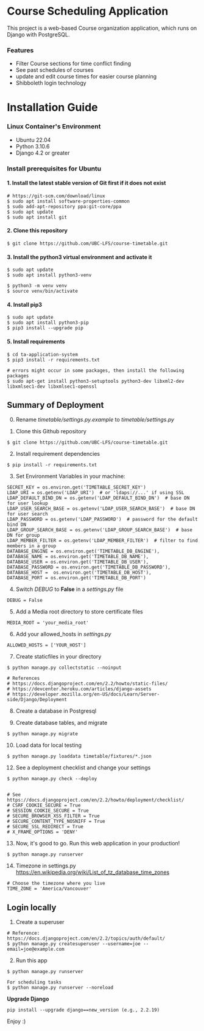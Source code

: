# Course Scheduling Application

This project is a web-based Course organization application, which runs on Django with PostgreSQL.

### Features
- Filter Course sections for time conflict finding
- See past schedules of courses
- update and edit course times for easier course planning
- Shibboleth login technology

# Installation Guide

### Linux Container's Environment
- Ubuntu 22.04
- Python 3.10.6
- Django 4.2 or greater

### Install prerequisites for Ubuntu

#### 1. Install the latest stable version of Git first if it does not exist

```
# https://git-scm.com/download/linux
$ sudo apt install software-properties-common
$ sudo add-apt-repository ppa:git-core/ppa
$ sudo apt update
$ sudo apt install git
```

#### 2. Clone this repository

```
$ git clone https://github.com/UBC-LFS/course-timetable.git
```

#### 3. Install the python3 virtual environment and activate it

```
$ sudo apt update
$ sudo apt install python3-venv

$ python3 -m venv venv
$ source venv/bin/activate
```

#### 4. Install pip3

```
$ sudo apt update
$ sudo apt install python3-pip
$ pip3 install --upgrade pip
```

#### 5. Install requirements

```
$ cd ta-application-system
$ pip3 install -r requirements.txt

# errors might occur in some packages, then install the following packages
$ sudo apt-get install python3-setuptools python3-dev libxml2-dev libxmlsec1-dev libxmlsec1-openssl
```


## Summary of Deployment
0. Rename *timetable/settings.py.example* to *timetable/settings.py*

1. Clone this Github repository
```
$ git clone https://github.com/UBC-LFS/course-timetable.git
```

2. Install requirement dependencies
```
$ pip install -r requirements.txt
```

3. Set Environment Variables in your machine:
```
SECRET_KEY = os.environ.get('TIMETABLE_SECRET_KEY')
LDAP_URI = os.getenv('LDAP_URI')  # or 'ldaps://...' if using SSL
LDAP_DEFAULT_BIND_DN = os.getenv('LDAP_DEFAULT_BIND_DN')  # base DN for user lookup
LDAP_USER_SEARCH_BASE = os.getenv('LDAP_USER_SEARCH_BASE')  # base DN for user search
LDAP_PASSWORD = os.getenv('LDAP_PASSWORD')  # password for the default bind DN
LDAP_GROUP_SEARCH_BASE = os.getenv('LDAP_GROUP_SEARCH_BASE')  # base DN for group
LDAP_MEMBER_FILTER = os.getenv('LDAP_MEMBER_FILTER')  # filter to find members in a group
DATABASE_ENGINE = os.environ.get('TIMETABLE_DB_ENGINE'),
DATABASE_NAME = os.environ.get('TIMETABLE_DB_NAME'),
DATABASE_USER = os.environ.get('TIMETABLE_DB_USER'),
DATABASE_PASSWORD = os.environ.get('TIMETABLE_DB_PASSWORD'),
DATABASE_HOST =  os.environ.get('TIMETABLE_DB_HOST'),
DATABASE_PORT = os.environ.get('TIMETABLE_DB_PORT')
```

4. Switch *DEBUG* to **False** in a *settings.py* file
```
DEBUG = False
```

5. Add a Media root directory to store certificate files
```
MEDIA_ROOT = 'your_media_root'
```

6. Add your allowed_hosts in *settings.py*
```
ALLOWED_HOSTS = ['YOUR_HOST']
```

7. Create staticfiles in your directory
```
$ python manage.py collectstatic --noinput

# References
# https://docs.djangoproject.com/en/2.2/howto/static-files/
# https://devcenter.heroku.com/articles/django-assets
# https://developer.mozilla.org/en-US/docs/Learn/Server-side/Django/Deployment
```

8. Create a database in Postgresql

9. Create database tables, and migrate
```
$ python manage.py migrate
```

10. Load data for local testing
```
$ python manage.py loaddata timetable/fixtures/*.json
```

12. See a deployment checklist and change your settings
```
$ python manage.py check --deploy


# See https://docs.djangoproject.com/en/2.2/howto/deployment/checklist/
# CSRF_COOKIE_SECURE = True
# SESSION_COOKIE_SECURE = True
# SECURE_BROWSER_XSS_FILTER = True
# SECURE_CONTENT_TYPE_NOSNIFF = True
# SECURE_SSL_REDIRECT = True
# X_FRAME_OPTIONS = 'DENY'
```

13. Now, it's good to go. Run this web application in your production!
```
$ python manage.py runserver
```

14. Timezone in settings.py
https://en.wikipedia.org/wiki/List_of_tz_database_time_zones

```
# Choose the timezone where you live
TIME_ZONE = 'America/Vancouver'
```

## Login locally
1. Create a superuser
```
# Reference: https://docs.djangoproject.com/en/2.2/topics/auth/default/
$ python manage.py createsuperuser --username=joe --email=joe@example.com
```

2. Run this app
```
$ python manage.py runserver

For scheduling tasks
$ python manage.py runserver --noreload

```


**Upgrade Django**
```
pip install --upgrade django==new_version (e.g., 2.2.19)
```

Enjoy :)
